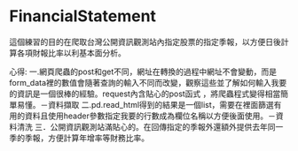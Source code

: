 # FinancialStatement
這個練習的目的在爬取台灣公開資訊觀測站內指定股票的指定季報，以方便日後計算各項財報比率以利基本面分析。

心得:
一.網頁爬蟲的post和get不同，網址在轉換的過程中網址不會變動，而是form_data裡的數值會隨著查詢的輸入不同而改變，觀察這些並了解如何輸入我要的資訊是一個很棒的經驗。request內含貼心的post函式
，將爬蟲程式變得相當簡單易懂。－資料擷取
二.pd.read_html得到的結果是一個list，需要在裡面篩選有用的資料且使用header參數指定我要的行數成為欄位名稱以方便後面使用。－資料清洗
三．公開資訊觀測站滿貼心的。在回傳指定的季報外還額外提供去年同一季的季報，方便計算年增率等財務比率。
